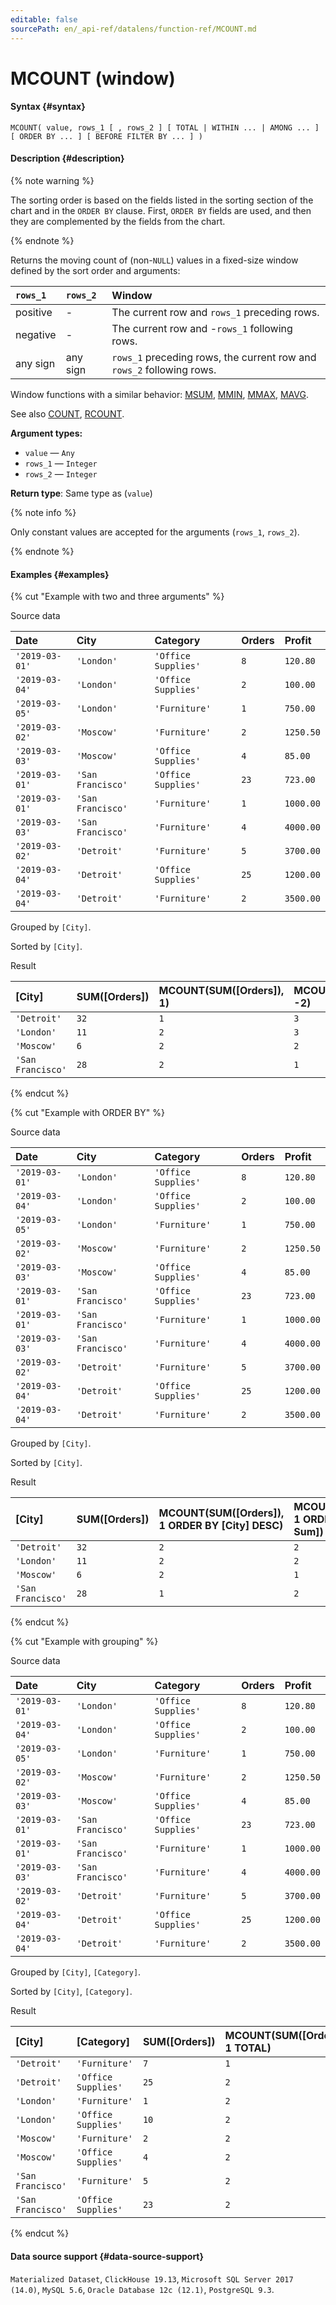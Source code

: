 ```yaml
---
editable: false
sourcePath: en/_api-ref/datalens/function-ref/MCOUNT.md
---
```


# MCOUNT (window)



#### Syntax {#syntax}


```
MCOUNT( value, rows_1 [ , rows_2 ] [ TOTAL | WITHIN ... | AMONG ... ] [ ORDER BY ... ] [ BEFORE FILTER BY ... ] )
```

#### Description {#description}

{% note warning %}

The sorting order is based on the fields listed in the sorting section of the chart and in the `ORDER BY` clause. First, `ORDER BY` fields are used, and then they are complemented by the fields from the chart.

{% endnote %}

Returns the moving count of (non-`NULL`) values in a fixed-size window defined by the sort order and arguments:

| `rows_1`   | `rows_2`   | Window                                                                |
|:-----------|:-----------|:----------------------------------------------------------------------|
| positive   | -          | The current row and `rows_1` preceding rows.                          |
| negative   | -          | The current row and -`rows_1` following rows.                         |
| any sign   | any sign   | `rows_1` preceding rows, the current row and `rows_2` following rows. |


Window functions with a similar behavior: [MSUM](MSUM.md), [MMIN](MMIN.md), [MMAX](MMAX.md), [MAVG](MAVG.md).

See also [COUNT](COUNT.md), [RCOUNT](RCOUNT.md).

**Argument types:**
- `value` — `Any`
- `rows_1` — `Integer`
- `rows_2` — `Integer`


**Return type**: Same type as (`value`)

{% note info %}

Only constant values are accepted for the arguments (`rows_1`, `rows_2`).

{% endnote %}


#### Examples {#examples}

{% cut "Example with two and three arguments" %}


Source data

| **Date**       | **City**          | **Category**        | **Orders**   | **Profit**   |
|:---------------|:------------------|:--------------------|:-------------|:-------------|
| `'2019-03-01'` | `'London'`        | `'Office Supplies'` | `8`          | `120.80`     |
| `'2019-03-04'` | `'London'`        | `'Office Supplies'` | `2`          | `100.00`     |
| `'2019-03-05'` | `'London'`        | `'Furniture'`       | `1`          | `750.00`     |
| `'2019-03-02'` | `'Moscow'`        | `'Furniture'`       | `2`          | `1250.50`    |
| `'2019-03-03'` | `'Moscow'`        | `'Office Supplies'` | `4`          | `85.00`      |
| `'2019-03-01'` | `'San Francisco'` | `'Office Supplies'` | `23`         | `723.00`     |
| `'2019-03-01'` | `'San Francisco'` | `'Furniture'`       | `1`          | `1000.00`    |
| `'2019-03-03'` | `'San Francisco'` | `'Furniture'`       | `4`          | `4000.00`    |
| `'2019-03-02'` | `'Detroit'`       | `'Furniture'`       | `5`          | `3700.00`    |
| `'2019-03-04'` | `'Detroit'`       | `'Office Supplies'` | `25`         | `1200.00`    |
| `'2019-03-04'` | `'Detroit'`       | `'Furniture'`       | `2`          | `3500.00`    |

Grouped by `[City]`.

Sorted by `[City]`.

Result

| **[City]**        | **SUM([Orders])**   | **MCOUNT(SUM([Orders]), 1)**   | **MCOUNT(SUM([Orders]), -2)**   | **MCOUNT(SUM([Orders]) 1, 1)**   |
|:------------------|:--------------------|:-------------------------------|:--------------------------------|:---------------------------------|
| `'Detroit'`       | `32`                | `1`                            | `3`                             | `2`                              |
| `'London'`        | `11`                | `2`                            | `3`                             | `3`                              |
| `'Moscow'`        | `6`                 | `2`                            | `2`                             | `3`                              |
| `'San Francisco'` | `28`                | `2`                            | `1`                             | `2`                              |

{% endcut %}

{% cut "Example with ORDER BY" %}


Source data

| **Date**       | **City**          | **Category**        | **Orders**   | **Profit**   |
|:---------------|:------------------|:--------------------|:-------------|:-------------|
| `'2019-03-01'` | `'London'`        | `'Office Supplies'` | `8`          | `120.80`     |
| `'2019-03-04'` | `'London'`        | `'Office Supplies'` | `2`          | `100.00`     |
| `'2019-03-05'` | `'London'`        | `'Furniture'`       | `1`          | `750.00`     |
| `'2019-03-02'` | `'Moscow'`        | `'Furniture'`       | `2`          | `1250.50`    |
| `'2019-03-03'` | `'Moscow'`        | `'Office Supplies'` | `4`          | `85.00`      |
| `'2019-03-01'` | `'San Francisco'` | `'Office Supplies'` | `23`         | `723.00`     |
| `'2019-03-01'` | `'San Francisco'` | `'Furniture'`       | `1`          | `1000.00`    |
| `'2019-03-03'` | `'San Francisco'` | `'Furniture'`       | `4`          | `4000.00`    |
| `'2019-03-02'` | `'Detroit'`       | `'Furniture'`       | `5`          | `3700.00`    |
| `'2019-03-04'` | `'Detroit'`       | `'Office Supplies'` | `25`         | `1200.00`    |
| `'2019-03-04'` | `'Detroit'`       | `'Furniture'`       | `2`          | `3500.00`    |

Grouped by `[City]`.

Sorted by `[City]`.

Result

| **[City]**        | **SUM([Orders])**   | **MCOUNT(SUM([Orders]), 1 ORDER BY [City] DESC)**   | **MCOUNT(SUM([Orders]), 1 ORDER BY [Order Sum])**   |
|:------------------|:--------------------|:----------------------------------------------------|:----------------------------------------------------|
| `'Detroit'`       | `32`                | `2`                                                 | `2`                                                 |
| `'London'`        | `11`                | `2`                                                 | `2`                                                 |
| `'Moscow'`        | `6`                 | `2`                                                 | `1`                                                 |
| `'San Francisco'` | `28`                | `1`                                                 | `2`                                                 |

{% endcut %}

{% cut "Example with grouping" %}


Source data

| **Date**       | **City**          | **Category**        | **Orders**   | **Profit**   |
|:---------------|:------------------|:--------------------|:-------------|:-------------|
| `'2019-03-01'` | `'London'`        | `'Office Supplies'` | `8`          | `120.80`     |
| `'2019-03-04'` | `'London'`        | `'Office Supplies'` | `2`          | `100.00`     |
| `'2019-03-05'` | `'London'`        | `'Furniture'`       | `1`          | `750.00`     |
| `'2019-03-02'` | `'Moscow'`        | `'Furniture'`       | `2`          | `1250.50`    |
| `'2019-03-03'` | `'Moscow'`        | `'Office Supplies'` | `4`          | `85.00`      |
| `'2019-03-01'` | `'San Francisco'` | `'Office Supplies'` | `23`         | `723.00`     |
| `'2019-03-01'` | `'San Francisco'` | `'Furniture'`       | `1`          | `1000.00`    |
| `'2019-03-03'` | `'San Francisco'` | `'Furniture'`       | `4`          | `4000.00`    |
| `'2019-03-02'` | `'Detroit'`       | `'Furniture'`       | `5`          | `3700.00`    |
| `'2019-03-04'` | `'Detroit'`       | `'Office Supplies'` | `25`         | `1200.00`    |
| `'2019-03-04'` | `'Detroit'`       | `'Furniture'`       | `2`          | `3500.00`    |

Grouped by `[City]`, `[Category]`.

Sorted by `[City]`, `[Category]`.

Result

| **[City]**        | **[Category]**      | **SUM([Orders])**   | **MCOUNT(SUM([Orders]), 1 TOTAL)**   | **MCOUNT(SUM([Orders]), 1 WITHIN [City])**   | **MCOUNT(SUM([Orders]), 1 AMONG [City])**   |
|:------------------|:--------------------|:--------------------|:-------------------------------------|:---------------------------------------------|:--------------------------------------------|
| `'Detroit'`       | `'Furniture'`       | `7`                 | `1`                                  | `1`                                          | `1`                                         |
| `'Detroit'`       | `'Office Supplies'` | `25`                | `2`                                  | `2`                                          | `2`                                         |
| `'London'`        | `'Furniture'`       | `1`                 | `2`                                  | `1`                                          | `2`                                         |
| `'London'`        | `'Office Supplies'` | `10`                | `2`                                  | `2`                                          | `2`                                         |
| `'Moscow'`        | `'Furniture'`       | `2`                 | `2`                                  | `1`                                          | `2`                                         |
| `'Moscow'`        | `'Office Supplies'` | `4`                 | `2`                                  | `2`                                          | `2`                                         |
| `'San Francisco'` | `'Furniture'`       | `5`                 | `2`                                  | `1`                                          | `2`                                         |
| `'San Francisco'` | `'Office Supplies'` | `23`                | `2`                                  | `2`                                          | `1`                                         |

{% endcut %}


#### Data source support {#data-source-support}

`Materialized Dataset`, `ClickHouse 19.13`, `Microsoft SQL Server 2017 (14.0)`, `MySQL 5.6`, `Oracle Database 12c (12.1)`, `PostgreSQL 9.3`.
